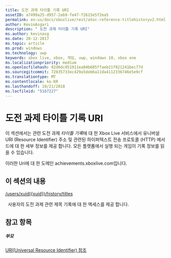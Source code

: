 ```yaml
---
title: 도전 과제 타이틀 기록 URI
assetID: a7499a25-d957-2ab9-fe47-f2615e5f2ea5
permalink: en-us/docs/xboxlive/rest/atoc-reference-titlehistoryv2.html
author: KevinAsgari
description: " 도전 과제 타이틀 기록 URI"
ms.author: kevinasg
ms.date: 20-12-2017
ms.topic: article
ms.prod: windows
ms.technology: uwp
keywords: xbox live, xbox, 게임, uwp, windows 10, xbox one
ms.localizationpriority: medium
ms.openlocfilehash: 82d6dc051911ea04b685ffaeb21f821241bec77d
ms.sourcegitcommit: 72835733ec429a5deb6a11da4112336746e5e9cf
ms.translationtype: MT
ms.contentlocale: ko-KR
ms.lasthandoff: 10/21/2018
ms.locfileid: "5167227"
---
```

# <a name="achievement-title-history-uris"></a>도전 과제 타이틀 기록 URI
 
이 섹션에서는 관련 도전 과제 *타이틀 기록*에 대 한 Xbox Live 서비스에서 유니버설 URI (Resource Identifier) 주소 및 관련된 하이퍼텍스트 전송 프로토콜 (HTTP) 메서드에 대 한 세부 정보를 제공 합니다. 모든 플랫폼에서 실행 되는 게임이 기록 정보를 읽을 수 있습니다.
 
이러한 Uri에 대 한 도메인 achievements.xboxlive.com입니다.
 
<a id="ID4EGB"></a>

 
## <a name="in-this-section"></a>이 섹션의 내용

[/users/xuid({xuid})/history/titles](uri-titlehistoryusersxuidhistorytitlesv2.md)

&nbsp;&nbsp;사용자의 도전 과제 관련 제목 기록에 대 한 액세스를 제공 합니다.
 
<a id="ID4EMB"></a>

 
## <a name="see-also"></a>참고 항목
 
<a id="ID4EOB"></a>

 
##### <a name="parent"></a>부모 

[URI(Universal Resource Identifier) 참조](../atoc-xboxlivews-reference-uris.md)

   